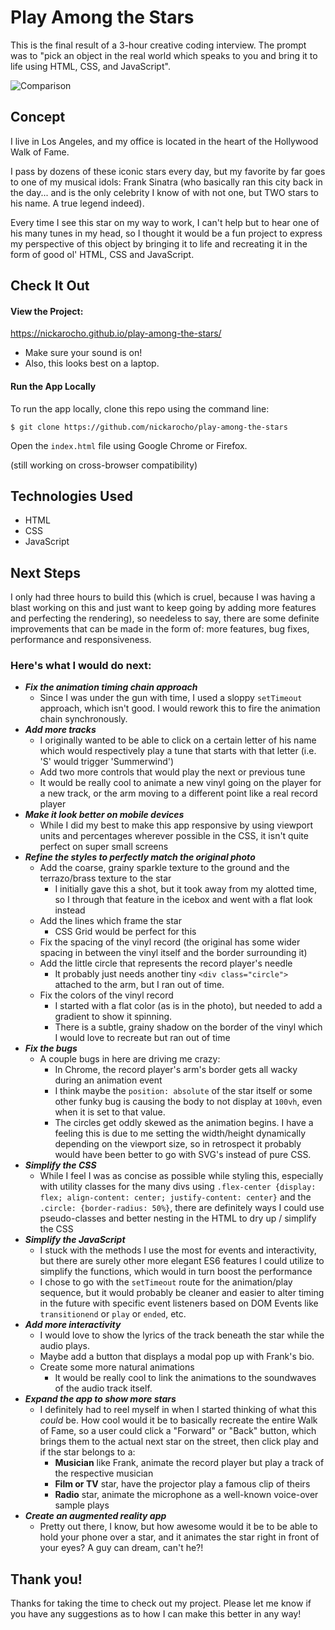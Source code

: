 # Play Among the Stars

This is the final result of a 3-hour creative coding interview. The prompt was to "pick an object in the real world which speaks to you and bring it to life using HTML, CSS, and JavaScript".
 
![Comparison](https://i.imgur.com/E9H2F8P.jpg)

## Concept

I live in Los Angeles, and my office is located in the heart of the Hollywood Walk of Fame. 

I pass by dozens of these iconic stars every day, but my favorite by far goes to one of my musical idols: Frank Sinatra (who basically ran this city back in the day... and is the only celebrity I know of with not one, but TWO stars to his name. A true legend indeed).

Every time I see this star on my way to work, I can't help but to hear one of his many tunes in my head, so I thought it would be a fun project to express my perspective of this object by bringing it to life and recreating it in the form of good ol' HTML, CSS and JavaScript.

## Check It Out

#### View the Project:

https://nickarocho.github.io/play-among-the-stars/

* Make sure your sound is on!
* Also, this looks best on a laptop.

#### Run the App Locally
To run the app locally, clone this repo using the command line:

`$ git clone https://github.com/nickarocho/play-among-the-stars`

Open the `index.html` file using Google Chrome or Firefox.

(still working on cross-browser compatibility)

## Technologies Used

* HTML
* CSS
* JavaScript

## Next Steps

I only had three hours to build this (which is cruel, because I was having a blast working on this and just want to keep going by adding more features and perfecting the rendering), so needeless to say, there are some definite improvements that can be made in the form of: more features, bug fixes, performance and responsiveness.

### Here's what I would do next:
* _**Fix the animation timing chain approach**_
  * Since I was under the gun with time, I used a sloppy `setTimeout` approach, which isn't good. I would rework this to fire the animation chain synchronously.
* _**Add more tracks**_
  * I originally wanted to be able to click on a certain letter of his name which would respectively play a tune that starts with that letter (i.e. 'S' would trigger 'Summerwind')
  * Add two more controls that would play the next or previous tune
  * It would be really cool to animate a new vinyl going on the player for a new track, or the arm moving to a different point like a real record player
* _**Make it look better on mobile devices**_
  * While I did my best to make this app responsive by using viewport units and percentages wherever possible in the CSS, it isn't quite perfect on super small screens
* _**Refine the styles to perfectly match the original photo**_
  * Add the coarse, grainy sparkle texture to the ground and the terrazo/brass texture to the star
    * I initially gave this a shot, but it took away from my alotted time, so I through that feature in the icebox and went with a flat look instead
  * Add the lines which frame the star
    * CSS Grid would be perfect for this
  * Fix the spacing of the vinyl record (the original has some wider spacing in between the vinyl itself and the border surrounding it)
  * Add the little circle that represents the record player's needle
    * It probably just needs another tiny `<div class="circle">` attached to the arm, but I ran out of time.
  * Fix the colors of the vinyl record
    * I started with a flat color (as is in the photo), but needed to add a gradient to show it spinning.
    * There is a subtle, grainy shadow on the border of the vinyl which I would love to recreate but ran out of time
* _**Fix the bugs**_
  * A couple bugs in here are driving me crazy:
    * In Chrome, the record player's arm's border gets all wacky during an animation event
    * I think maybe the `position: absolute` of the star itself or some other funky bug is causing the body to not display at `100vh`, even when it is set to that value.
    * The circles get oddly skewed as the animation begins. I have a feeling this is due to me setting the width/height dynamically depending on the viewport size, so in retrospect it probably would have been better to go with SVG's instead of pure CSS.
* _**Simplify the CSS**_
  * While I feel I was as concise as possible while styling this, especially with utility classes for the many divs using `.flex-center {display: flex; align-content: center; justify-content: center}` and the `.circle: {border-radius: 50%}`, there are definitely ways I could use pseudo-classes and better nesting in the HTML to dry up / simplify the CSS
* _**Simplify the JavaScript**_
  * I stuck with the methods I use the most for events and interactivity, but there are surely other more elegant ES6 features I could utilize to simplify the functions, which would in turn boost the performance
  * I chose to go with the `setTimeout` route for the animation/play sequence, but it would probably be cleaner and easier to alter timing in the future with specific event listeners based on DOM Events like `transitionend` or `play` or `ended`, etc.
* _**Add more interactivity**_
  * I would love to show the lyrics of the track beneath the star while the audio plays.
  * Maybe add a button that displays a modal pop up with Frank's bio.
  * Create some more natural animations
    * It would be really cool to link the animations to the soundwaves of the audio track itself.
* _**Expand the app to show more stars**_
  * I definitely had to reel myself in when I started thinking of what this _could_ be. How cool would it be to basically recreate the entire Walk of Fame, so a user could click a "Forward" or "Back" button, which brings them to the actual next star on the street, then click play and if the star belongs to a:
    * **Musician** like Frank, animate the record player but play a track of the respective musician
    * **Film or TV** star, have the projector play a famous clip of theirs
    * **Radio** star, animate the microphone as a well-known voice-over sample plays
* _**Create an augmented reality app**_
  * Pretty out there, I know, but how awesome would it be to be able to hold your phone over a star, and it animates the star right in front of your eyes? A guy can dream, can't he?!

## Thank you!

Thanks for taking the time to check out my project. Please let me know if you have any suggestions as to how I can make this better in any way!
